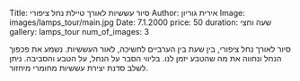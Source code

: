 Title: סיור עששיות לאורך טיילת נחל ציפורי
Author: אירית גוריון
Image: images/lamps_tour/main.jpg
Date: 7.1.2000
price: 50
duration: שעה וחצי
gallery: lamps_tour
num_of_images: 3

סיור לאורך נחל ציפורי, בין שעת בין הערביים לחשיכה, לאור העששיות. נשמע את פכפוך הנחל ונחווה את מה שהטבע יזמן לנו. בליווי הסבר על הנחל, על הטבע והסביבה. ניתן לשלב סדנת יצירת עששיות מחומרי מיחזור.
